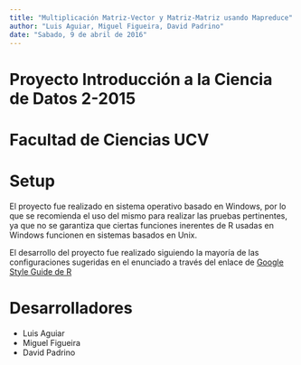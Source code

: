 ```yaml
---
title: "Multiplicación Matriz-Vector y Matriz-Matriz usando Mapreduce"
author: "Luis Aguiar, Miguel Figueira, David Padrino"
date: "Sabado, 9 de abril de 2016"
---
```

# Proyecto Introducción a la Ciencia de Datos 2-2015
# Facultad de Ciencias UCV

# Setup
El proyecto fue realizado en sistema operativo basado en Windows, por lo que se recomienda el uso del mismo para realizar las pruebas pertinentes, ya que no se garantiza que ciertas funciones inerentes de R usadas en Windows funcionen en sistemas basados en Unix.

El desarrollo del proyecto fue realizado siguiendo la mayoría de las configuraciones sugeridas en el enunciado a través del enlace de [Google Style Guide de R](https://google.github.io/styleguide/Rguide.xml)


# Desarrolladores

- Luis Aguiar
- Miguel Figueira
- David Padrino
